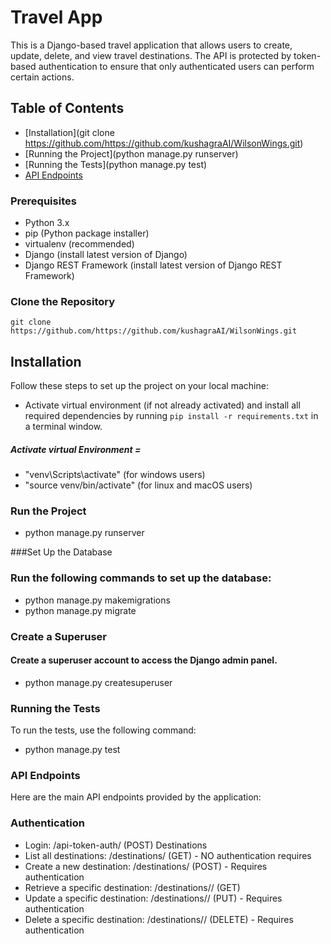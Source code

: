 # Travel App

This is a Django-based travel application that allows users to create, update, delete, and view travel destinations. The API is protected by token-based authentication to ensure that only authenticated users can perform certain actions.

## Table of Contents

- [Installation](git clone https://github.com/https://github.com/kushagraAI/WilsonWings.git)
- [Running the Project](python manage.py runserver)
- [Running the Tests](python manage.py test)
- [API Endpoints](http://localhost:8000/destinations/)

### Prerequisites

- Python 3.x
- pip (Python package installer)
- virtualenv (recommended)
- Django (install latest version of Django)
- Django REST Framework (install latest version of Django REST Framework)

### Clone the Repository

```
git clone https://github.com/https://github.com/kushagraAI/WilsonWings.git
```
## Installation

Follow these steps to set up the project on your local machine:
- Activate virtual  environment (if not already activated) and install all required dependencies by running `pip install -r requirements.txt` in a terminal window.
##### Activate virtual Environment =
- "venv\Scripts\activate" (for windows users)
- "source venv/bin/activate" (for linux and macOS users)
### Run the Project
 - python manage.py runserver

###Set Up the Database
### Run the following commands to set up the database:

- python manage.py makemigrations
- python manage.py migrate

### Create a Superuser
#### Create a superuser account to access the Django admin panel.

- python manage.py createsuperuser


### Running the Tests
To run the tests, use the following command:

- python manage.py test


### API Endpoints
Here are the main API endpoints provided by the application:

### Authentication
- Login: /api-token-auth/ (POST)
Destinations
- List all destinations: /destinations/ (GET) - NO authentication requires
- Create a new destination: /destinations/ (POST) - Requires authentication
- Retrieve a specific destination: /destinations/<id>/ (GET)
- Update a specific destination: /destinations/<id>/ (PUT) - Requires authentication
-  Delete a specific destination: /destinations/<id>/ (DELETE) - Requires authentication
   
